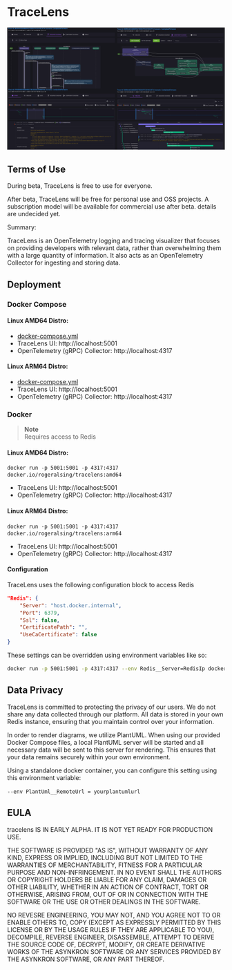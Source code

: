 # TraceLens

![](images/intro2.png)

## Terms of Use

During beta, TraceLens is free to use for everyone.

After beta, TraceLens will be free for personal use and OSS projects. A subscription model will be available for commercial use after beta. details are undecided yet.

Summary:

TraceLens is an OpenTelemetry logging and tracing visualizer that focuses on providing developers with relevant data, rather than overwhelming them with a large quantity of information. It also acts as an OpenTelemetry Collector for ingesting and storing data.

## Deployment

### Docker Compose 

#### Linux AMD64 Distro: 
* [docker-compose.yml](amd64/docker-compose.yml)
* TraceLens UI: http://localhost:5001
* OpenTelemetry (gRPC) Collector: http://localhost:4317

#### Linux ARM64 Distro:
* [docker-compose.yml](arm64/docker-compose.yml)
* TraceLens UI: http://localhost:5001
* OpenTelemetry (gRPC) Collector: http://localhost:4317

### Docker

>**Note**<br>
>Requires access to Redis

#### Linux AMD64 Distro: 
```
docker run -p 5001:5001 -p 4317:4317 docker.io/rogeralsing/tracelens:amd64
```

* TraceLens UI: http://localhost:5001
* OpenTelemetry (gRPC) Collector: http://localhost:4317

#### Linux ARM64 Distro: 
```
docker run -p 5001:5001 -p 4317:4317 docker.io/rogeralsing/tracelens:arm64
```

* TraceLens UI: http://localhost:5001
* OpenTelemetry (gRPC) Collector: http://localhost:4317

#### Configuration

TraceLens uses the following configuration block to access Redis

```json
"Redis": {
    "Server": "host.docker.internal",
    "Port": 6379,
    "Ssl": false,
    "CertificatePath": "",
    "UseCaCertificate": false
}
```

These settings can be overridden using environment variables like so:

```bash
docker run -p 5001:5001 -p 4317:4317 --env Redis__Server=RedisIp docker.io/rogeralsing/tracelens:amd64
```



## Data Privacy

TraceLens is committed to protecting the privacy of our users. We do not share any data collected through our platform. All data is stored in your own Redis instance, ensuring that you maintain control over your information.

In order to render diagrams, we utilize PlantUML. When using our provided Docker Compose files, a local PlantUML server will be started and all necessary data will be sent to this server for rendering. This ensures that your data remains securely within your own environment.

Using a standalone docker container, you can configure this setting using this environment variable:

`--env PlantUml__RemoteUrl = yourplantumlurl`


## EULA

tracelens IS IN EARLY ALPHA. IT IS NOT YET READY FOR PRODUCTION USE.

THE SOFTWARE IS PROVIDED "AS IS", WITHOUT WARRANTY OF ANY KIND, EXPRESS OR IMPLIED, INCLUDING BUT NOT LIMITED TO THE WARRANTIES OF MERCHANTABILITY, FITNESS FOR A PARTICULAR PURPOSE AND NON-INFRINGEMENT. IN NO EVENT SHALL THE AUTHORS OR COPYRIGHT HOLDERS BE LIABLE FOR ANY CLAIM, DAMAGES OR OTHER LIABILITY, WHETHER IN AN ACTION OF CONTRACT, TORT OR OTHERWISE, ARISING FROM, OUT OF OR IN CONNECTION WITH THE SOFTWARE OR THE USE OR OTHER DEALINGS IN THE SOFTWARE.

NO REVESRE ENGINEERING, YOU MAY NOT, AND YOU AGREE NOT TO OR ENABLE OTHERS TO, COPY (EXCEPT AS EXPRESSLY PERMITTED BY THIS LICENSE OR BY THE USAGE RULES IF THEY ARE APPLICABLE TO YOU), DECOMPILE, REVERSE ENGINEER, DISASSEMBLE, ATTEMPT TO DERIVE THE SOURCE CODE OF, DECRYPT, MODIFY, OR CREATE DERIVATIVE WORKS OF THE ASYNKRON SOFTWARE OR ANY SERVICES PROVIDED BY THE ASYNKRON SOFTWARE, OR ANY PART THEREOF.
